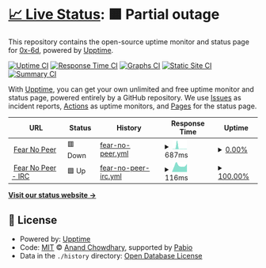 # [📈 Live Status](https://status.fearnopeer.io): <!--live status--> **🟧 Partial outage**

This repository contains the open-source uptime monitor and status page for [0x-6d](https://status.fearnopeer.io), powered by [Upptime](https://github.com/upptime/upptime).

[![Uptime CI](https://github.com/0x-6d/status.fearnopeer/workflows/Uptime%20CI/badge.svg)](https://github.com/0x-6d/status.fearnopeer/actions?query=workflow%3A%22Uptime+CI%22)
[![Response Time CI](https://github.com/0x-6d/status.fearnopeer/workflows/Response%20Time%20CI/badge.svg)](https://github.com/0x-6d/status.fearnopeer/actions?query=workflow%3A%22Response+Time+CI%22)
[![Graphs CI](https://github.com/0x-6d/status.fearnopeer/workflows/Graphs%20CI/badge.svg)](https://github.com/0x-6d/status.fearnopeer/actions?query=workflow%3A%22Graphs+CI%22)
[![Static Site CI](https://github.com/0x-6d/status.fearnopeer/workflows/Static%20Site%20CI/badge.svg)](https://github.com/0x-6d/status.fearnopeer/actions?query=workflow%3A%22Static+Site+CI%22)
[![Summary CI](https://github.com/0x-6d/status.fearnopeer/workflows/Summary%20CI/badge.svg)](https://github.com/0x-6d/status.fearnopeer/actions?query=workflow%3A%22Summary+CI%22)

With [Upptime](https://upptime.js.org), you can get your own unlimited and free uptime monitor and status page, powered entirely by a GitHub repository. We use [Issues](https://github.com/0x-6d/status.fearnopeer/issues) as incident reports, [Actions](https://github.com/0x-6d/status.fearnopeer/actions) as uptime monitors, and [Pages](https://status.fearnopeer.io) for the status page.

<!--start: status pages-->
<!-- This summary is generated by Upptime (https://github.com/upptime/upptime) -->
<!-- Do not edit this manually, your changes will be overwritten -->
<!-- prettier-ignore -->
| URL | Status | History | Response Time | Uptime |
| --- | ------ | ------- | ------------- | ------ |
| <img alt="" src="https://icons.duckduckgo.com/ip3/fearnopeer.com.ico" height="13"> [Fear No Peer](https://fearnopeer.com) | 🟥 Down | [fear-no-peer.yml](https://github.com/0x-6d/status.fearnopeer/commits/HEAD/history/fear-no-peer.yml) | <details><summary><img alt="Response time graph" src="./graphs/fear-no-peer/response-time-week.png" height="20"> 687ms</summary><br><a href="https://status.fearnopeer.io/history/fear-no-peer"><img alt="Response time 521" src="https://img.shields.io/endpoint?url=https%3A%2F%2Fraw.githubusercontent.com%2F0x-6d%2Fstatus.fearnopeer%2FHEAD%2Fapi%2Ffear-no-peer%2Fresponse-time.json"></a><br><a href="https://status.fearnopeer.io/history/fear-no-peer"><img alt="24-hour response time 134" src="https://img.shields.io/endpoint?url=https%3A%2F%2Fraw.githubusercontent.com%2F0x-6d%2Fstatus.fearnopeer%2FHEAD%2Fapi%2Ffear-no-peer%2Fresponse-time-day.json"></a><br><a href="https://status.fearnopeer.io/history/fear-no-peer"><img alt="7-day response time 687" src="https://img.shields.io/endpoint?url=https%3A%2F%2Fraw.githubusercontent.com%2F0x-6d%2Fstatus.fearnopeer%2FHEAD%2Fapi%2Ffear-no-peer%2Fresponse-time-week.json"></a><br><a href="https://status.fearnopeer.io/history/fear-no-peer"><img alt="30-day response time 272" src="https://img.shields.io/endpoint?url=https%3A%2F%2Fraw.githubusercontent.com%2F0x-6d%2Fstatus.fearnopeer%2FHEAD%2Fapi%2Ffear-no-peer%2Fresponse-time-month.json"></a><br><a href="https://status.fearnopeer.io/history/fear-no-peer"><img alt="1-year response time 521" src="https://img.shields.io/endpoint?url=https%3A%2F%2Fraw.githubusercontent.com%2F0x-6d%2Fstatus.fearnopeer%2FHEAD%2Fapi%2Ffear-no-peer%2Fresponse-time-year.json"></a></details> | <details><summary><a href="https://status.fearnopeer.io/history/fear-no-peer">0.00%</a></summary><a href="https://status.fearnopeer.io/history/fear-no-peer"><img alt="All-time uptime 80.36%" src="https://img.shields.io/endpoint?url=https%3A%2F%2Fraw.githubusercontent.com%2F0x-6d%2Fstatus.fearnopeer%2FHEAD%2Fapi%2Ffear-no-peer%2Fuptime.json"></a><br><a href="https://status.fearnopeer.io/history/fear-no-peer"><img alt="24-hour uptime 0.00%" src="https://img.shields.io/endpoint?url=https%3A%2F%2Fraw.githubusercontent.com%2F0x-6d%2Fstatus.fearnopeer%2FHEAD%2Fapi%2Ffear-no-peer%2Fuptime-day.json"></a><br><a href="https://status.fearnopeer.io/history/fear-no-peer"><img alt="7-day uptime 0.00%" src="https://img.shields.io/endpoint?url=https%3A%2F%2Fraw.githubusercontent.com%2F0x-6d%2Fstatus.fearnopeer%2FHEAD%2Fapi%2Ffear-no-peer%2Fuptime-week.json"></a><br><a href="https://status.fearnopeer.io/history/fear-no-peer"><img alt="30-day uptime 0.00%" src="https://img.shields.io/endpoint?url=https%3A%2F%2Fraw.githubusercontent.com%2F0x-6d%2Fstatus.fearnopeer%2FHEAD%2Fapi%2Ffear-no-peer%2Fuptime-month.json"></a><br><a href="https://status.fearnopeer.io/history/fear-no-peer"><img alt="1-year uptime 80.36%" src="https://img.shields.io/endpoint?url=https%3A%2F%2Fraw.githubusercontent.com%2F0x-6d%2Fstatus.fearnopeer%2FHEAD%2Fapi%2Ffear-no-peer%2Fuptime-year.json"></a></details>
| <img alt="" src="https://icons.duckduckgo.com/ip3/null.ico" height="13"> [Fear No Peer - IRC](irc.librairc.net) | 🟩 Up | [fear-no-peer-irc.yml](https://github.com/0x-6d/status.fearnopeer/commits/HEAD/history/fear-no-peer-irc.yml) | <details><summary><img alt="Response time graph" src="./graphs/fear-no-peer-irc/response-time-week.png" height="20"> 116ms</summary><br><a href="https://status.fearnopeer.io/history/fear-no-peer-irc"><img alt="Response time 136" src="https://img.shields.io/endpoint?url=https%3A%2F%2Fraw.githubusercontent.com%2F0x-6d%2Fstatus.fearnopeer%2FHEAD%2Fapi%2Ffear-no-peer-irc%2Fresponse-time.json"></a><br><a href="https://status.fearnopeer.io/history/fear-no-peer-irc"><img alt="24-hour response time 142" src="https://img.shields.io/endpoint?url=https%3A%2F%2Fraw.githubusercontent.com%2F0x-6d%2Fstatus.fearnopeer%2FHEAD%2Fapi%2Ffear-no-peer-irc%2Fresponse-time-day.json"></a><br><a href="https://status.fearnopeer.io/history/fear-no-peer-irc"><img alt="7-day response time 116" src="https://img.shields.io/endpoint?url=https%3A%2F%2Fraw.githubusercontent.com%2F0x-6d%2Fstatus.fearnopeer%2FHEAD%2Fapi%2Ffear-no-peer-irc%2Fresponse-time-week.json"></a><br><a href="https://status.fearnopeer.io/history/fear-no-peer-irc"><img alt="30-day response time 130" src="https://img.shields.io/endpoint?url=https%3A%2F%2Fraw.githubusercontent.com%2F0x-6d%2Fstatus.fearnopeer%2FHEAD%2Fapi%2Ffear-no-peer-irc%2Fresponse-time-month.json"></a><br><a href="https://status.fearnopeer.io/history/fear-no-peer-irc"><img alt="1-year response time 136" src="https://img.shields.io/endpoint?url=https%3A%2F%2Fraw.githubusercontent.com%2F0x-6d%2Fstatus.fearnopeer%2FHEAD%2Fapi%2Ffear-no-peer-irc%2Fresponse-time-year.json"></a></details> | <details><summary><a href="https://status.fearnopeer.io/history/fear-no-peer-irc">100.00%</a></summary><a href="https://status.fearnopeer.io/history/fear-no-peer-irc"><img alt="All-time uptime 100.00%" src="https://img.shields.io/endpoint?url=https%3A%2F%2Fraw.githubusercontent.com%2F0x-6d%2Fstatus.fearnopeer%2FHEAD%2Fapi%2Ffear-no-peer-irc%2Fuptime.json"></a><br><a href="https://status.fearnopeer.io/history/fear-no-peer-irc"><img alt="24-hour uptime 100.00%" src="https://img.shields.io/endpoint?url=https%3A%2F%2Fraw.githubusercontent.com%2F0x-6d%2Fstatus.fearnopeer%2FHEAD%2Fapi%2Ffear-no-peer-irc%2Fuptime-day.json"></a><br><a href="https://status.fearnopeer.io/history/fear-no-peer-irc"><img alt="7-day uptime 100.00%" src="https://img.shields.io/endpoint?url=https%3A%2F%2Fraw.githubusercontent.com%2F0x-6d%2Fstatus.fearnopeer%2FHEAD%2Fapi%2Ffear-no-peer-irc%2Fuptime-week.json"></a><br><a href="https://status.fearnopeer.io/history/fear-no-peer-irc"><img alt="30-day uptime 100.00%" src="https://img.shields.io/endpoint?url=https%3A%2F%2Fraw.githubusercontent.com%2F0x-6d%2Fstatus.fearnopeer%2FHEAD%2Fapi%2Ffear-no-peer-irc%2Fuptime-month.json"></a><br><a href="https://status.fearnopeer.io/history/fear-no-peer-irc"><img alt="1-year uptime 100.00%" src="https://img.shields.io/endpoint?url=https%3A%2F%2Fraw.githubusercontent.com%2F0x-6d%2Fstatus.fearnopeer%2FHEAD%2Fapi%2Ffear-no-peer-irc%2Fuptime-year.json"></a></details>

<!--end: status pages-->

[**Visit our status website →**](https://status.fearnopeer.io)

## 📄 License

- Powered by: [Upptime](https://github.com/upptime/upptime)
- Code: [MIT](./LICENSE) © [Anand Chowdhary](https://anandchowdhary.com), supported by [Pabio](https://pabio.com)
- Data in the `./history` directory: [Open Database License](https://opendatacommons.org/licenses/odbl/1-0/)
